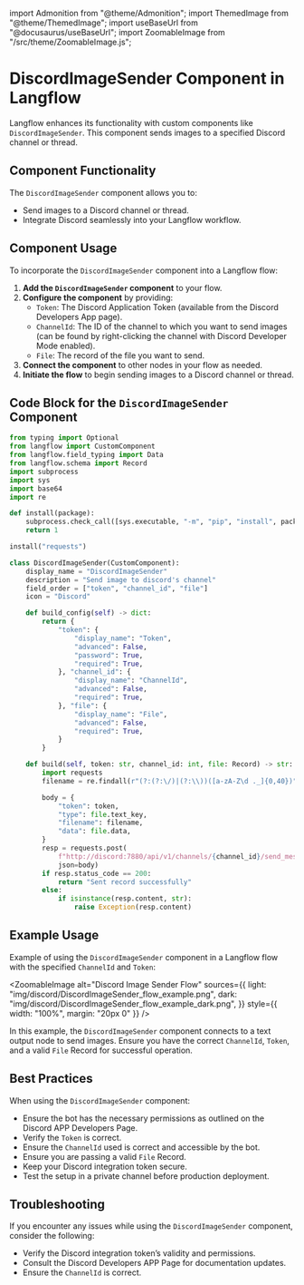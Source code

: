 import Admonition from "@theme/Admonition";
import ThemedImage from "@theme/ThemedImage";
import useBaseUrl from "@docusaurus/useBaseUrl";
import ZoomableImage from "/src/theme/ZoomableImage.js";

# DiscordImageSender Component in Langflow

Langflow enhances its functionality with custom components like `DiscordImageSender`. This component sends images to a specified Discord channel or thread.

## Component Functionality

<Admonition type="tip" title="Component Functionality">

The `DiscordImageSender` component allows you to:

- Send images to a Discord channel or thread.
- Integrate Discord seamlessly into your Langflow workflow.

</Admonition>

## Component Usage

To incorporate the `DiscordImageSender` component into a Langflow flow:

1. **Add the `DiscordImageSender` component** to your flow.
2. **Configure the component** by providing:
   - `Token`: The Discord Application Token (available from the Discord Developers App page).
   - `ChannelId`: The ID of the channel to which you want to send images (can be found by right-clicking the channel with Discord Developer Mode enabled).
   - `File`: The record of the file you want to send.
3. **Connect the component** to other nodes in your flow as needed.
4. **Initiate the flow** to begin sending images to a Discord channel or thread.

## Code Block for the `DiscordImageSender` Component

```python
from typing import Optional
from langflow import CustomComponent
from langflow.field_typing import Data
from langflow.schema import Record
import subprocess
import sys
import base64
import re

def install(package):
    subprocess.check_call([sys.executable, "-m", "pip", "install", package])
    return 1

install("requests")

class DiscordImageSender(CustomComponent):
    display_name = "DiscordImageSender"
    description = "Send image to discord's channel"
    field_order = ["token", "channel_id", "file"]
    icon = "Discord"

    def build_config(self) -> dict:
        return {
            "token": {
                "display_name": "Token",
                "advanced": False,
                "password": True,
                "required": True,
            }, "channel_id": {
                "display_name": "ChannelId",
                "advanced": False,
                "required": True,
            }, "file": {
                "display_name": "File",
                "advanced": False,
                "required": True,
            }
        }

    def build(self, token: str, channel_id: int, file: Record) -> str:
        import requests
        filename = re.findall(r"(?:(?:\/)|(?:\\))([a-zA-Z\d ._]{0,40})", file.file_path)[-1]

        body = {
            "token": token,
            "type": file.text_key,
            "filename": filename,
            "data": file.data,
        }
        resp = requests.post(
            f"http://discord:7880/api/v1/channels/{channel_id}/send_message",
            json=body)
        if resp.status_code == 200:
            return "Sent record successfully"
        else:
            if isinstance(resp.content, str):
                raise Exception(resp.content)
```

## Example Usage

<Admonition type="info" title="Example Usage">

Example of using the `DiscordImageSender` component in a Langflow flow with the specified `ChannelId` and `Token`:

<ZoomableImage
  alt="Discord Image Sender Flow"
  sources={{
    light: "img/discord/DiscordImageSender_flow_example.png",
    dark: "img/discord/DiscordImageSender_flow_example_dark.png",
  }}
  style={{ width: "100%", margin: "20px 0" }}
/>

In this example, the `DiscordImageSender` component connects to a text output node to send images. Ensure you have the correct `ChannelId`, `Token`, and a valid `File` Record for successful operation.

</Admonition>

## Best Practices

<Admonition type="tip" title="Best Practices">

When using the `DiscordImageSender` component:

- Ensure the bot has the necessary permissions as outlined on the Discord APP Developers Page.
- Verify the `Token` is correct.
- Ensure the `ChannelId` used is correct and accessible by the bot.
- Ensure you are passing a valid `File` Record.
- Keep your Discord integration token secure.
- Test the setup in a private channel before production deployment.

</Admonition>

## Troubleshooting

<Admonition type="caution" title="Troubleshooting">

If you encounter any issues while using the `DiscordImageSender` component, consider the following:

- Verify the Discord integration token’s validity and permissions.
- Consult the Discord Developers APP Page for documentation updates.
- Ensure the `ChannelId` is correct.

</Admonition>